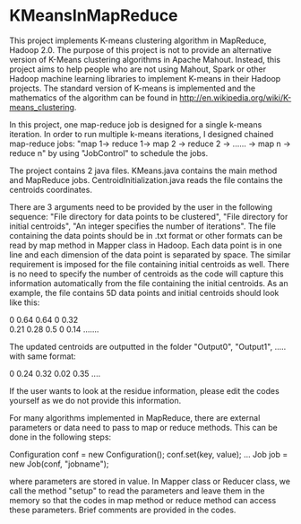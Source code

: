 KMeansInMapReduce
=================

This project implements K-means clustering algorithm in MapReduce, Hadoop 2.0. The purpose of this project is not to provide an alternative version of K-Means clustering algorithms in Apache Mahout. Instead, this project aims to help people who are not using Mahout, Spark or other Hadoop machine learning libraries to implement K-means in their Hadoop projects. The standard version of K-means is implemented and the mathematics of the algorithm can be found in http://en.wikipedia.org/wiki/K-means_clustering. 

In this project, one map-reduce job is designed for a single k-means iteration. In order to run multiple k-means iterations, I designed chained map-reduce jobs: "map 1-> reduce 1-> map 2 -> reduce 2 -> ...... -> map n -> reduce n" by using "JobControl" to schedule the jobs. 

The project contains 2 java files. KMeans.java contains the main method and MapReduce jobs. CentroidInitialization.java reads the file contains the centroids coordinates. 

There are 3 arguments need to be provided by the user in the following sequence: "File directory for data points to be clustered", "File directory for initial centroids", "An integer specifies the number of iterations". The file containing the data points should be in .txt format or other formats can be read by map method in Mapper class in Hadoop. Each data point is in one line and each dimension of the data point is separated by space. The similar requirement is imposed for the file containing initial centroids as well. There is no need to specify the number of centroids as the code will capture this information automatically from the file containing the initial centroids. As an example, the file contains 5D data points and initial centroids should look like this:

0 0.64 0.64 0 0.32    
0.21 0.28 0.5 0 0.14 
.......

The updated centroids are outputted in the folder "Output0", "Output1", ..... with same format:

0 0.24 0.32 0.02 0.35
....

If the user wants to look at the residue information, please edit the codes yourself as we do not provide this information. 

For many algorithms implemented in MapReduce, there are external parameters or data need to pass to map or reduce methods. This can be done in the following steps:

Configuration conf = new Configuration();
conf.set(key, value);
...
Job job = new Job(conf, "jobname");

where parameters are stored in value. In Mapper class or Reducer class, we call the method "setup" to read the parameters and leave them in the memory so that the codes in map method or reduce method can access these parameters. Brief comments are provided in the codes.
   
